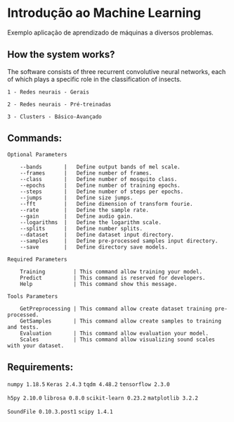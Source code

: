 # Introdução ao Machine Learning

Exemplo aplicação de aprendizado de máquinas a diversos problemas.

## How the system works?
The software consists of three recurrent convolutive neural networks, each of which plays a specific role in the classification of insects.

`1 - Redes neurais - Gerais`

`2 - Redes neurais - Pré-treinadas`

`3 - Clusters - Básico-Avançado`


## Commands:

    Optional Parameters
    
        --bands       |   Define output bands of mel scale.
        --frames      |   Define number of frames.
        --class       |   Define number of mosquito class.
        --epochs      |   Define number of training epochs.
        --steps       |   Define number of steps per epochs.
        --jumps       |   Define size jumps.
        --fft         |   Define dimension of transform fourie.
        --rate        |   Define the sample rate.
        --gain        |   Define audio gain.
        --logarithms  |   Define the logarithm scale.
        --splits      |   Define number splits.
        --dataset     |   Define dataset input directory.
        --samples     |   Define pre-processed samples input directory.
        --save        |   Define directory save models.
    
    Required Parameters
        
        Training         | This command allow training your model.
        Predict          | This command is reserved for developers.
        Help             | This command show this message.
    
    Tools Parameters
    
        GetPreprocessing | This command allow create dataset training pre-processed.
        GetSamples       | This command allow create samples to training and tests.   
        Evaluation       | This command allow evaluation your model.
        Scales           | This command allow visualizing sound scales with your dataset.
     

## Requirements:

`numpy 1.18.5`
`Keras 2.4.3`
`tqdm 4.48.2`
`tensorflow 2.3.0`

`h5py 2.10.0`
`librosa 0.8.0`
`scikit-learn 0.23.2`
`matplotlib 3.2.2`

`SoundFile 0.10.3.post1`
`scipy 1.4.1`
